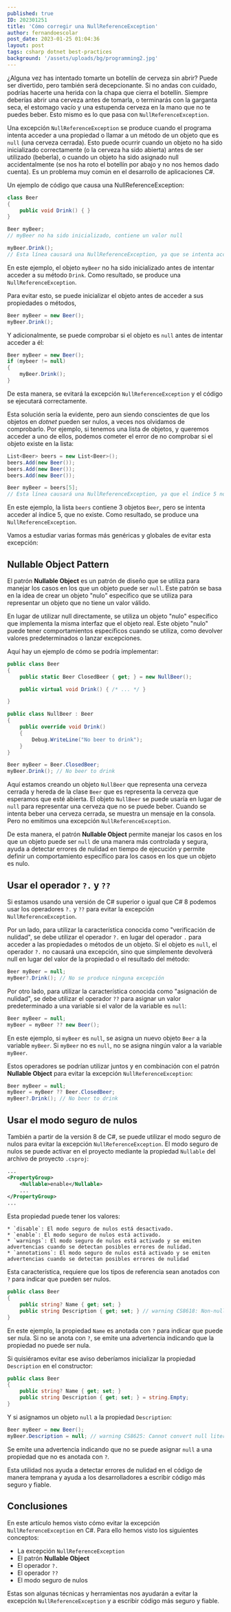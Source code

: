 ```yaml
---
published: true
ID: 202301251
title: 'Cómo corregir una NullReferenceException'
author: fernandoescolar
post_date: 2023-01-25 01:04:36
layout: post
tags: csharp dotnet best-practices
background: '/assets/uploads/bg/programming2.jpg'
---
```


¿Alguna vez has intentado tomarte un botellín de cerveza sin abrir? Puede ser divertido, pero también será decepcionante. Si no andas con cuidado, podrías hacerte una herida con la chapa que cierra el botellín. Siempre deberías abrir una cerveza antes de tomarla, o terminarás con la garganta seca, el estomago vacío y una estupenda cerveza en la mano que no te puedes beber.<!--break--> Esto mismo es lo que pasa con `NullReferenceException`.

Una excepción `NullReferenceException` se produce cuando el programa intenta acceder a una propiedad o llamar a un método de un objeto que es `null` (una cerveza cerrada). Esto puede ocurrir cuando un objeto no ha sido inicializado correctamente (o la cerveza ha sido abierta) antes de ser utilizado (beberla), o cuando un objeto ha sido asignado null accidentalmente (se nos ha roto el botellín por abajo y no nos hemos dado cuenta). Es un problema muy común en el desarrollo de aplicaciones C#.

Un ejemplo de código que causa una NullReferenceException:

```csharp
class Beer
{
    public void Drink() { }
}

Beer myBeer;
// myBeer no ha sido inicializado, contiene un valor null

myBeer.Drink();
// Esta línea causará una NullReferenceException, ya que se intenta acceder a una método de un objeto null
```

En este ejemplo, el objeto `myBeer` no ha sido inicializado antes de intentar acceder a su método `Drink`. Como resultado, se produce una `NullReferenceException`.

Para evitar esto, se puede inicializar el objeto antes de acceder a sus propiedades o métodos,

```csharp
Beer myBeer = new Beer();
myBeer.Drink();

```

Y adicionalmente, se puede comprobar si el objeto es `null` antes de intentar acceder a él:

```csharp
Beer myBeer = new Beer();
if (mybeer != null)
{
    myBeer.Drink();
}
```

De esta manera, se evitará la excepción `NullReferenceException` y el código se ejecutará correctamente.

Esta solución sería la evidente, pero aun siendo conscientes de que los objetos en *dotnet* pueden ser nulos, a veces nos olvidamos de comprobarlo. Por ejemplo, si tenemos una lista de objetos, y queremos acceder a uno de ellos, podemos cometer el error de no comprobar si el objeto existe en la lista:

```csharp
List<Beer> beers = new List<Beer>();
beers.Add(new Beer());
beers.Add(new Beer());
beers.Add(new Beer());

Beer myBeer = beers[5];
// Esta línea causará una NullReferenceException, ya que el índice 5 no existe en la lista
```

En este ejemplo, la lista `beers` contiene 3 objetos `Beer`, pero se intenta acceder al índice 5, que no existe. Como resultado, se produce una `NullReferenceException`.

Vamos a estudiar varias formas más genéricas y globales de evitar esta excepción:


## Nullable Object Pattern

El patrón **Nullable Object** es un patrón de diseño que se utiliza para manejar los casos en los que un objeto puede ser `null`. Este patrón se basa en la idea de crear un objeto "nulo" específico que se utiliza para representar un objeto que no tiene un valor válido.

En lugar de utilizar null directamente, se utiliza un objeto "nulo" específico que implementa la misma interfaz que el objeto real. Este objeto "nulo" puede tener comportamientos específicos cuando se utiliza, como devolver valores predeterminados o lanzar excepciones.

Aquí hay un ejemplo de cómo se podría implementar:

```csharp
public class Beer
{
    public static Beer ClosedBeer { get; } = new NullBeer();

    public virtual void Drink() { /* ... */ }

}

public class NullBeer : Beer
{
    public override void Drink()
    {
        Debug.WriteLine("No beer to drink");
    }
}

Beer myBeer = Beer.ClosedBeer;
myBeer.Drink(); // No beer to drink
```

Aquí estamos creando un objeto `NullBeer` que representa una cerveza cerrada y hereda de la clase `Beer` que es representa la cerveza que esperamos que esté abierta. El objeto `NullBeer`  se puede usaría en lugar de `null` para representar una cerveza que no se puede beber. Cuando se intenta beber una cerveza cerrada, se muestra un mensaje en la consola. Pero no emitimos una excepción `NullReferenceException`.

De esta manera, el patrón **Nullable Object** permite manejar los casos en los que un objeto puede ser `null` de una manera más controlada y segura, ayuda a detectar errores de nulidad en tiempo de ejecución y permite definir un comportamiento específico para los casos en los que un objeto es nulo.

## Usar el operador `?.` y `??`

Si estamos usando una versión de C# superior o igual que C# 8 podemos usar los operadores `?.` y `??` para evitar la excepción `NullReferenceException`.

Por un lado, para utilizar la característica conocida como "verificación de nulidad", se debe utilizar el operador `?.` en lugar del operador `.` para acceder a las propiedades o métodos de un objeto. Si el objeto es `null`, el operador  `?.` no causará una excepción, sino que simplemente devolverá null en lugar del valor de la propiedad o el resultado del método:

```csharp
Beer myBeer = null;
myBeer?.Drink(); // No se produce ninguna excepción
```

Por otro lado, para utilizar la característica conocida como "asignación de nulidad", se debe utilizar el operador `??` para asignar un valor predeterminado a una variable si el valor de la variable es `null`:

```csharp
Beer myBeer = null;
myBeer = myBeer ?? new Beer();
```

En este ejemplo, si `myBeer` es `null`, se asigna un nuevo objeto `Beer` a la variable `myBeer`. Si `myBeer` no es `null`, no se asigna ningún valor a la variable `myBeer`.

Estos operadores se podrían utilizar juntos y en combinación con el patrón **Nullable Object** para evitar la excepción `NullReferenceException`:

```csharp
Beer myBeer = null;
myBeer = myBeer ?? Beer.ClosedBeer;
myBeer?.Drink(); // No beer to drink
```

## Usar el modo seguro de nulos

También a partir de la versión 8 de C#, se puede utilizar el modo seguro de nulos para evitar la excepción `NullReferenceException`. El modo seguro de nulos se puede activar en el proyecto mediante la propiedad `Nullable` del archivo de proyecto `.csproj`:

```xml
...
<PropertyGroup>
    <Nullable>enable</Nullable>
    ...
</PropertyGroup>
...
```

Esta propiedad puede tener los valores:

    * `disable`: El modo seguro de nulos está desactivado.
    * `enable`: El modo seguro de nulos está activado.
    * `warnings`: El modo seguro de nulos está activado y se emiten advertencias cuando se detectan posibles errores de nulidad.
    * `annotations`: El modo seguro de nulos está activado y se emiten advertencias cuando se detectan posibles errores de nulidad

Esta característica, requiere que los tipos de referencia sean anotados con `?` para indicar que pueden ser nulos.

```csharp
public class Beer
{
    public string? Name { get; set; }
    public string Description { get; set; } // warning CS8618: Non-nullable property 'Name' must contain a non-null value when exiting constructor. Consider declaring the property as nullable.
}
```

En este ejemplo, la propiedad `Name` es anotada con `?` para indicar que puede ser nula. Si no se anota con `?`, se emite una advertencia indicando que la propiedad no puede ser nula.

Si quisiéramos evitar ese aviso deberíamos inicializar la propiedad `Description` en el constructor:

```csharp
public class Beer
{
    public string? Name { get; set; }
    public string Description { get; set; } = string.Empty;
}
```

Y si asignamos un objeto `null` a la propiedad `Description`:

```csharp
Beer myBeer = new Beer();
myBeer.Description = null; // warning CS8625: Cannot convert null literal to non-nullable reference type.
```

Se emite una advertencia indicando que no se puede asignar `null` a una propiedad que no es anotada con `?`.

Esta utilidad nos ayuda a detectar errores de nulidad en el código de manera temprana y ayuda a los desarrolladores a escribir código más seguro y fiable.

## Conclusiones

En este artículo hemos visto cómo evitar la excepción `NullReferenceException` en C#. Para ello hemos visto los siguientes conceptos:

  * La excepción `NullReferenceException`
  * El patrón **Nullable Object**
  * El operador `?.`
  * El operador `??`
  * El modo seguro de nulos

Estas son algunas técnicas y herramientas nos ayudarán a evitar la excepción `NullReferenceException` y a escribir código más seguro y fiable.

